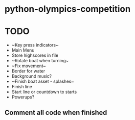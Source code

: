 # python-olympics-competition

# TODO

* ~Key press indicators~
* Main Menu
* Store highscores in file
* ~Rotate boat when turning~
* ~Fix movement~
* Border for water
* Background music?
* ~Finish boat asset - splashes~
* Finish line
* Start line or countdown to starts
* Powerups?

## Comment all code when finished